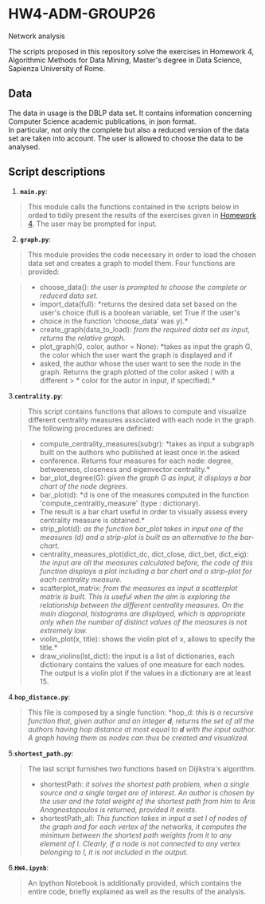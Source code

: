 # HW4-ADM-GROUP26
Network analysis

The scripts proposed in this repository solve the exercises in Homework 4, Algorithmic Methods for Data Mining, Master's degree in Data Science, Sapienza University of Rome. 

## Data

The data in usage is the DBLP data set. It contains information concerning Computer Science academic publications, in json format.  
In particular, not only the complete but also a reduced version of the data set are taken into account. 
The user is allowed to choose the data to be analysed. 

## Script descriptions

1. __`main.py`__:
> This module calls the functions contained in the scripts below in orded to tidily present the results of the exercises given in 
[Homework 4](http://aris.me/contents/teaching/data-mining-ds-2017/homeworks/homework4.pdf). The user may be prompted for input.

2. __`graph.py`__:
> This module provides the code necessary in order to load the chosen data set and creates a graph to model them. 
>	Four functions are provided:

>  * choose_data(): *the user is prompted to choose the complete or reduced data set.*
>  * import_data(full): *returns the desired data set based on the user's choice (full is a boolean variable, set True if the user's
>  * choice in the function 'choose_data' was y).*
>  * create_graph(data_to_load): *from the required data set as input, returns the relative graph.*
>  * plot_graph(G, color, author = None): *takes as input the graph G, the color which the user want the graph is displayed and if
>  * asked, the author whose the user want to see the node in the graph. Returns the graph plotted of the color asked ( with a different >  * color for the autor in input, if specified).*

3.__`centrality.py`__:
> This script contains functions that allows to compute and visualize different centrality measures associated with each node in the 
> graph. The following procedures are defined:

> * compute_centrality_measures(subgr): *takes as input a subgraph built on the authors who published at least once in the asked 
> * conference. Returns four measures for each node: degree, betweeness, closeness and eigenvector centrality.*
> * bar_plot_degree(G): *given the graph G as input, it displays a bar chart of the node degrees.*
> * bar_plot(d): *d is one of the measures computed in the function 'compute_centrality_measure' (type : dictionary).
> * The result is a bar chart useful in order to visually assess every centrality measure is obtained.*
> * strip_plot(d): *as the function bar_plot takes in input one of the measures (d) and a strip-plot is built as an alternative to the bar-chart.* 
> * centrality_measures_plot(dict_dc, dict_close, dict_bet, dict_eig): *the input are all the measures calculated before, the code of this function displays a plot including a bar chart and a strip-plot for each centrality measure.*
> * scatterplot_matrix: *from the measures as input a scatterplot matrix is built. This is useful when the aim is exploring the relationship between the different centrality measures. On the main diagonal, histograms are displayed, which is appropriate only when the number of distinct values of the measures is not extremely low.*
> * violin_plot(x, title): shows the violin plot of x, allows to specify the title.*
> * draw_violins(lst_dict): the input is a list of dictionaries, each dictionary contains the values of one measure for each nodes. The output is a violin plot if the values in a dictionary are at least 15. 

4.__`hop_distance.py`__:
> This file is composed by a single function: 
> *hop_d: *this is a recursive function that, given author and an integer **_d_**, returns the set of all the authors having hop distance at most equal to **_d_** with the input author. A graph having them as nodes can thus be created and visualized.*

5.__`shortest_path.py`__:
> The last script furnishes two functions based on Dijikstra's algorithm.
> * shortestPath: *it solves the shortest path problem, when a single source and a single target are of interest. An author is chosen by the user and the total weight of the shortest path from him to Aris Anagnostopoulos is returned, provided it exists.* 
> * shortestPath_all: *This function takes in input a set I of nodes of the graph and for each vertex of the networks, it computes the minimum between the shortest path weights from it to any element of I. Clearly, if a node is not connected to any vertex belonging to I, it is not included in the output.*

6.__`HW4.ipynb`__:
> An Ipython Notebook is additionally provided, which contains the entire code, briefly explained as well as the results of the analysis. 

